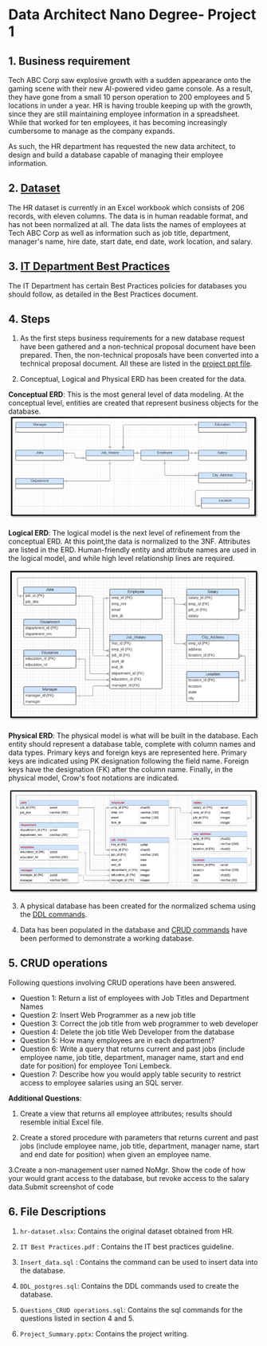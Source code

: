 
# Data Architect Nano Degree- Project 1

## 1. Business requirement
Tech ABC Corp saw explosive growth with a sudden appearance onto the gaming scene with their new AI-powered video game console. As a result, they have gone from a small 10 person operation to 200 employees and 5 locations in under a year. HR is having trouble keeping up with the growth, since they are still maintaining employee information in a spreadsheet. While that worked for ten employees, it has becoming increasingly cumbersome to manage as the company expands.

As such, the HR department has requested the new data architect, to design and build a database capable of managing their employee information.

## 2. [Dataset](https://github.com/jahid-razan/Data-Architecutre-Nanodegree/blob/main/Designing%20an%20HR%20Database/hr-dataset.xlsx)
The HR dataset is currently in an Excel workbook which consists of 206 records, with eleven columns. The data is in human readable format, and has not been normalized at all. The data lists the names of employees at Tech ABC Corp as well as information such as job title, department, manager's name, hire date, start date, end date, work location, and salary.

## 3. [IT Department Best Practices](https://github.com/jahid-razan/Data-Architecutre-Nanodegree/blob/main/Designing%20an%20HR%20Database/IT%20Best%20Practices.pdf)
The IT Department has certain Best Practices policies for databases you should follow, as detailed in the Best Practices document.




## 4. Steps

1. As the first steps business requirements for a new database request have been gathered and a non-technical proposal document have been prepared. 
Then, the non-technical proposals have been converted into a technical proposal document. All these are listed in the [project ppt file](https://github.com/jahid-razan/Data-Architecutre-Nanodegree/blob/main/Designing%20an%20HR%20Database/Project_Summary.pptx). 

2. Conceptual, Logical and Physical ERD has been created for the data.

**Conceptual ERD**:  This is the most general level of data modeling. At the conceptual level, entities are created that represent business objects for the database. 
![](Conceptual_ERD.PNG) 

**Logical ERD**: The logical model is the next level of refinement from the conceptual ERD. At this point,the data is normalized to the 3NF. Attributes are listed in the ERD. 
Human-friendly entity and attribute names  are used in the logical model, and while high level relationship lines are required.

![](Logical_ERD.PNG) 

**Physical ERD**: The physical model is what will be built in the database. Each entity should represent a database table, complete with column names and data types. Primary keys and foreign keys are represented here. Primary keys are indicated using PK designation following the field name. Foreign keys have the designation (FK) after the column name. 
Finally, in the physical model, Crow's foot notations are indicated.

![](Physical_ERD.PNG) 



3. A physical database has been created for the normalized schema using the [DDL commands](https://github.com/jahid-razan/Data-Architecutre-Nanodegree/blob/main/Designing%20an%20HR%20Database/DDL_postgres.sql). 

4. Data has been populated in the database and [CRUD commands](https://github.com/jahid-razan/Data-Architecutre-Nanodegree/blob/main/Designing%20an%20HR%20Database/Questions_CRUD%20operations.sql) have been performed to demonstrate a working database.




## 5. CRUD operations

Following questions involving CRUD operations have been answered. 

* Question 1: Return a list of employees with Job Titles and Department Names
* Question 2: Insert Web Programmer as a new job title
* Question 3: Correct the job title from web programmer to web developer
* Question 4: Delete the job title Web Developer from the database
* Question 5: How many employees are in each department?
* Question 6: Write a query that returns current and past jobs (include employee name, job title, department, manager name, start and end date for position) for employee Toni Lembeck.
* Question 7: Describe how you would apply table security to restrict access to employee salaries using an SQL server.


**Additional Questions**: 

1. Create a view that returns all employee attributes; results should resemble initial Excel file.

2. Create a stored procedure with parameters that returns current and past jobs (include employee name, job title, department, manager name, start and end date for position) when given an employee name.

3.Create a non-management user named NoMgr. Show the code of how your would grant access to the database, but revoke access to the salary data.Submit screenshot of code




## 6. File Descriptions

1. `hr-dataset.xlsx`: Contains the original dataset obtained from HR. 

2. `IT Best Practices.pdf` : Contains the IT best practices guideline. 

3. `Insert_data.sql` : Contains the command can be used to insert data into the database. 

4. `DDL_postgres.sql`: Contains the DDL commands used to create the database. 

5. `Questions_CRUD operations.sql`: Contains the sql commands for the questions listed in section 4 and 5. 

5. `Project_Summary.pptx`: Contains the project writing. 



